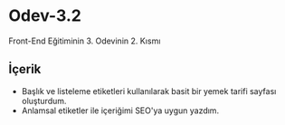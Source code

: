 # Odev-3.2
Front-End Eğitiminin 3. Odevinin 2. Kısmı
## İçerik
- Başlık ve listeleme etiketleri kullanılarak basit bir yemek tarifi sayfası oluşturdum.
- Anlamsal etiketler ile içeriğimi SEO'ya uygun yazdım.
